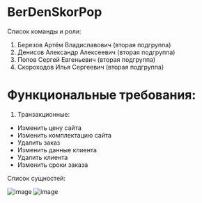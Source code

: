 # BerDenSkorPop
Список команды и роли:
1. Березов Артём Владиславович (вторая подгруппа)
2. Денисов Александр Алексеевич (вторая подгруппа)
3. Попов Сергей Евгеньевич (вторая подгруппа)
4. Скороходов Илья Сергеевич (вторая подгруппа)
 
# Функциональные требования:
1.	Транзакционные:
* Изменить цену сайта
* Изменить комплектацию сайта
* Удалить заказ
* Изменить данные клиента
* Удалить клиента
* Изменить сроки заказа

 Список сущностей:
 
 

![image](https://user-images.githubusercontent.com/64580259/109867128-31007c80-7c77-11eb-9243-56e5d5f52dc2.png)
![image](https://user-images.githubusercontent.com/64580259/109868699-044d6480-7c79-11eb-9c52-5b18dc85f265.png)



